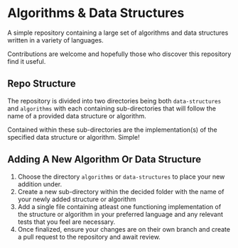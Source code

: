 # Algorithms & Data Structures

A simple repository containing a large set of algorithms and data structures written in a variety of languages.

Contributions are welcome and hopefully those who discover this repository find it useful.

## Repo Structure

The repository is divided into two directories being both `data-structures` and `algorithms` with each containing sub-directories that will follow the name of a provided data structure or algorithm. 

Contained within these sub-directories are the implementation(s) of the specified data structure or algorithm. Simple!

## Adding A New Algorithm Or Data Structure

1. Choose the directory `algorithms` or `data-structures` to place your new addition under.
2. Create a new sub-directory within the decided folder with the name of your newly added structure or algorithm
3. Add a single file containing atleast one functioning implementation of the structure or algorithm in your preferred language and any relevant tests that you feel are necessary.
4. Once finalized, ensure your changes are on their own branch and create a pull request to the repository and await review.